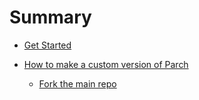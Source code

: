 # Summary

- [Get Started](./Getstarted.md)

- [How to make a custom version of Parch](./customrelease/Start.md)
    - [Fork the main repo](./customrelease/repo.md)
